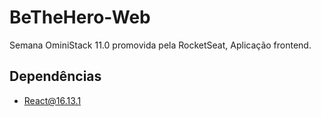 # BeTheHero-Web

Semana OminiStack 11.0 promovida pela RocketSeat, Aplicação frontend.

## Dependências

- React@16.13.1
